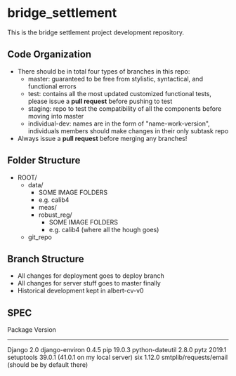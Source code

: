 # bridge_settlement
This is the bridge settlement project development repository.

## Code Organization
* There should be in total four types of branches in this repo:
  * master: guaranteed to be free from stylistic, syntactical, and functional errors
  * test: contains all the most updated customized functional tests, please issue a **pull request** before pushing to test
  * staging: repo to test the compatibility of all the components before moving into master
  * individual-dev: names are in the form of "name-work-version", individuals members should make changes in their only subtask repo
* Always issue a **pull request** before merging any branches!

## Folder Structure
- ROOT/
    - data/
        - SOME IMAGE FOLDERS
        - e.g. calib4
        - meas/
        - robust_reg/
            - SOME IMAGE FOLDERS 
            - e.g. calib4 (where all the hough goes)
    - git_repo


    
## Branch Structure
- All changes for deployment goes to deploy branch
- All changes for server stuff goes to master finally
- Historical development kept in albert-cv-v0

## SPEC
Package         Version
--------------- -------
Django          2.0
django-environ  0.4.5
pip             19.0.3
python-dateutil 2.8.0
pytz            2019.1
setuptools      39.0.1 (41.0.1 on my local server)
six             1.12.0
smtplib/requests/email (should be by default there)



